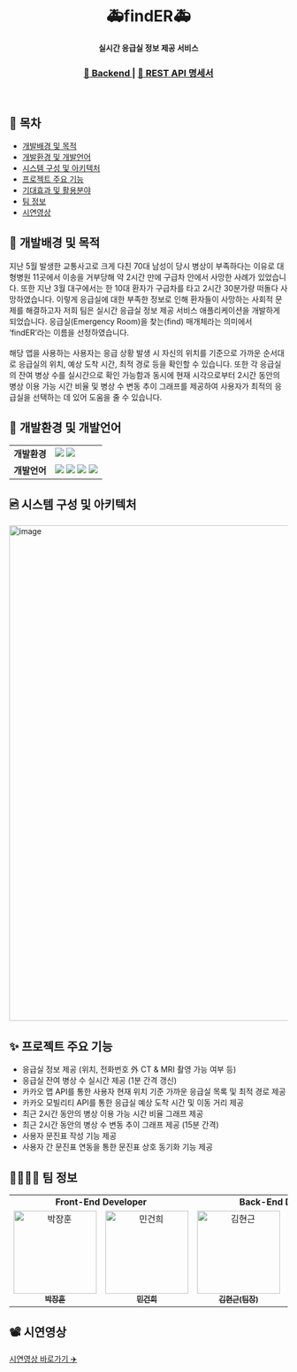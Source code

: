 <h1 align="center">🚑<strong>findER</strong>🚑</h1>

<div align="center">
  <strong>실시간 응급실 정보 제공 서비스</strong>
</div>

<div align="center">
  <h3>
    <a href="https://github.com/malalove/findER-backend">
      💽 Backend
    </a>
    <span> | </span>
    <a href="https://malalove.notion.site/API-2f5e86d852ca4f73b2e66c21b8a31e3d?pvs=4">
      📜 REST API 명세서
    </a>
  </h3>
</div>
<br>

## 🔖 목차

- [개발배경 및 목적](https://github.com/capstone-aloha/aloharoom-frontend#-%EA%B0%9C%EC%9A%94)
- [개발환경 및 개발언어](https://github.com/capstone-aloha/aloharoom-frontend#-%EC%8B%A4%ED%96%89-%EB%B0%8F-%EC%84%A4%EC%B9%98-%EB%B0%A9%EB%B2%95)
- [시스템 구성 및 아키텍처](https://github.com/capstone-aloha/aloharoom-frontend#-%EC%8B%A4%ED%96%89-%EB%B0%8F-%EC%84%A4%EC%B9%98-%EB%B0%A9%EB%B2%95)
- [프로젝트 주요 기능](https://github.com/capstone-aloha/aloharoom-frontend#%EB%B0%A9-%EA%B5%AC%ED%95%98%EA%B8%B0-%ED%95%84%ED%84%B0%EB%A7%81)
- [기대효과 및 활용분야](https://github.com/capstone-aloha/aloharoom-frontend#%EB%B0%A9-%EA%B5%AC%ED%95%98%EA%B8%B0-%ED%95%84%ED%84%B0%EB%A7%81)
- [팀 정보](https://github.com/capstone-aloha/aloharoom-frontend#%EB%B0%A9-%EA%B5%AC%ED%95%98%EA%B8%B0-%ED%95%84%ED%84%B0%EB%A7%81)
- [시연영상](https://github.com/capstone-aloha/aloharoom-frontend#%EB%B0%A9-%EA%B5%AC%ED%95%98%EA%B8%B0-%ED%95%84%ED%84%B0%EB%A7%81)


## 📍 개발배경 및 목적
지난 5월 발생한 교통사고로 크게 다친 70대 남성이 당시 병상이 부족하다는 이유로 대형병원 11곳에서 이송을 거부당해 약 2시간 만에 구급차 안에서 사망한 사례가 있었습니다. 
또한 지난 3월 대구에서는 한 10대 환자가 구급차를 타고 2시간 30분가량 떠돌다 사망하였습니다. 이렇게 응급실에 대한 부족한 정보로 인해 환자들이 사망하는 사회적 문제를 해결하고자
저희 팀은 실시간 응급실 정보 제공 서비스 애플리케이션을 개발하게 되었습니다. 응급실(Emergency Room)을 찾는(find) 매개체라는 의미에서 ‘findER’라는 이름을 선정하였습니다.
<br>
<br>
해당 앱을 사용하는 사용자는 응급 상황 발생 시 자신의 위치를 기준으로 가까운 순서대로 응급실의 위치, 예상 도착 시간, 최적 경로 등을 확인할 수 있습니다.
또한 각 응급실의 잔여 병상 수를 실시간으로 확인 가능함과 동시에 현재 시각으로부터 2시간 동안의 병상 이용 가능 시간 비율 및 병상 수 변동 추이 그래프를 제공하여 
사용자가 최적의 응급실을 선택하는 데 있어 도움을 줄 수 있습니다.

## 📌 개발환경 및 개발언어
<div>
<table>
   <tr>
      <td colspan="4" align="center">
        <strong>개발환경</strong>
      </td>
      <td colspan="4">
        <img src="https://img.shields.io/badge/macOS-000000?style=for-the-badge&logo=macOS&logoColor=white"> 
        <img src="https://img.shields.io/badge/Amazon EC2-FF9900?style=for-the-badge&logo=amazonaws&logoColor=white"/>
      </td>
   </tr>
   <tr>
      <td colspan="4" align="center">
        <strong>개발언어</strong>
      </td>
      <td colspan="4">
        <img src="https://img.shields.io/badge/Dart-0175C2?style=for-the-badge&logo=Dart&logoColor=white"> 
        <img src="https://img.shields.io/badge/Flutter-02569B?style=for-the-badge&logo=Flutter&logoColor=white"> 
        <img src="https://img.shields.io/badge/java-%23ED8B00.svg?style=for-the-badge&logo=java&logoColor=white"> 
        <img src="https://img.shields.io/badge/Spring Boot-6DB33F?style=for-the-badge&logo=Spring Boot&logoColor=white"> 
      </td>
   </tr>
</table>
</div>

## 🖻 시스템 구성 및 아키텍처
<img width="895" alt="image" src="https://github.com/malalove/findER-backend/assets/120379834/9b0f0a2c-8605-4a19-be7a-4d76d3c5e4df">

## ✨ 프로젝트 주요 기능

- 응급실 정보 제공 (위치, 전화번호 外 CT & MRI 촬영 가능 여부 등)
- 응급실 잔여 병상 수 실시간 제공 (1분 간격 갱신)
- 카카오 맵 API를 통한 사용자 현재 위치 기준 가까운 응급실 목록 및 최적 경로 제공
- 카카오 모빌리티 API를 통한 응급실 예상 도착 시간 및 이동 거리 제공
- 최근 2시간 동안의 병상 이용 가능 시간 비율 그래프 제공
- 최근 2시간 동안의 병상 수 변동 추이 그래프 제공 (15분 간격)
- 사용자 문진표 작성 기능 제공
- 사용자 간 문진표 연동을 통한 문진표 상호 동기화 기능 제공


## 👩‍👩‍👧‍👦 팀 정보

<div sytle="overflow:hidden;">
<table>
   <tr>
      <td colspan="2" align="center"><strong>Front-End Developer</strong></td>
      <td colspan="2" align="center"><strong>Back-End Developer</strong></td>
   </tr>
  <tr>
    <td align="center">
    <a href="https://github.com/gretea5"><img src="https://avatars.githubusercontent.com/u/120379834?v=4" width="150px;" alt="박장훈"/><br /><sub><b>박장훈</b></sub></a><br />
    </td>
     <td align="center">
        <a href="https://github.com/LapinMin"><img src="https://avatars.githubusercontent.com/u/130971355?v=4" width="150px" alt="민건희"/><br /><sub><b>민건희</b></sub></a>
     </td>
     <td align="center">
        <a href="https://github.com/wingunkh"><img src="https://avatars.githubusercontent.com/u/58140360?v=4" width="150px" alt="김현근"/><br /><sub><b>김현근(팀장)</b></sub></a>
     </td>
     <td align="center">
        <a href="https://github.com/fkgnssla"><img src="https://avatars.githubusercontent.com/u/92067099?v=4" width="150px" alt="김형민"/><br /><sub><b>김형민</b></sub></a>
     </td>
  <tr>
</table>
</div>

## 📽️ 시연영상
[시연영상 바로가기 ✈️](https://youtu.be/m4FCF3DETNg)
